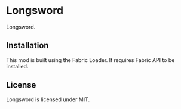 # Longsword
Longsword.

## Installation
This mod is built using the Fabric Loader. It requires Fabric API to be installed.

## License
Longsword is licensed under MIT.